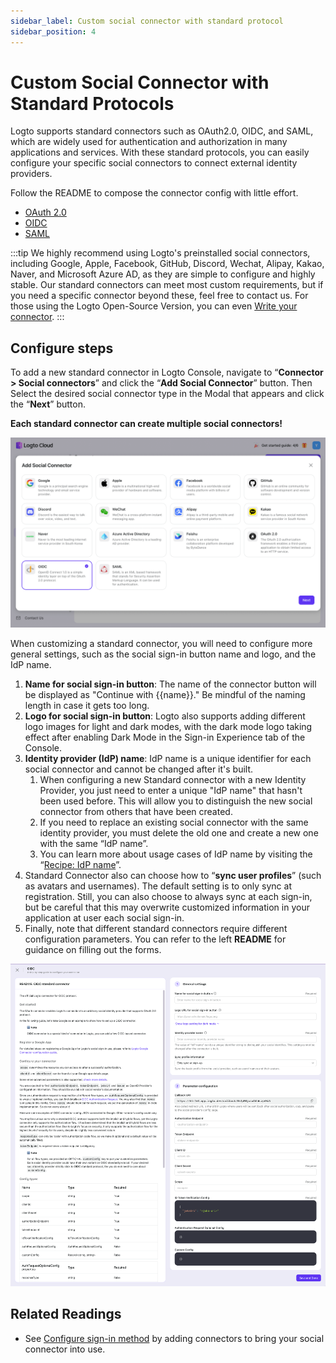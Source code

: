 ```yaml
---
sidebar_label: Custom social connector with standard protocol
sidebar_position: 4
---
```


# Custom Social Connector with Standard Protocols

Logto supports standard connectors such as OAuth2.0, OIDC, and SAML, which are widely used for authentication and authorization in many applications and services. With these standard protocols, you can easily configure your specific social connectors to connect external identity providers.

Follow the README to compose the connector config with little effort.

- [OAuth 2.0](https://github.com/logto-io/logto/tree/master/packages/connectors/connector-oauth2)
- [OIDC](https://github.com/logto-io/logto/tree/master/packages/connectors/connector-oidc)
- [SAML](https://github.com/logto-io/logto/tree/master/packages/connectors/connector-saml)

:::tip
We highly recommend using Logto's preinstalled social connectors, including Google, Apple, Facebook, GitHub, Discord, Wechat, Alipay, Kakao, Naver, and Microsoft Azure AD, as they are simple to configure and highly stable.
Our standard connectors can meet most custom requirements, but if you need a specific connector beyond these, feel free to contact us. For those using the Logto Open-Source Version, you can even [Write your connector](../create-your-connector/README.md).
:::

## Configure steps

To add a new standard connector in Logto Console, navigate to “**Connector > Social connectors**” and click the “**Add Social Connector**” button. Then Select the desired social connector type in the Modal that appears and click the “**Next**” button.

**Each standard connector can create multiple social connectors!**

![Add OIDC connector](./assets/configure-add-oidc-connector.png)

When customizing a standard connector, you will need to configure more general settings, such as the social sign-in button name and logo, and the IdP name.

1. **Name for social sign-in button**: The name of the connector button will be displayed as "Continue with {{name}}." Be mindful of the naming length in case it gets too long.
2. **Logo for social sign-in button**: Logto also supports adding different logo images for light and dark modes, with the dark mode logo taking effect after enabling Dark Mode in the Sign-in Experience tab of the Console.
3. **Identity provider (IdP) name**: IdP name is a unique identifier for each social connector and cannot be changed after it's built.
   1. When configuring a new Standard connector with a new Identity Provider, you just need to enter a unique "IdP name" that hasn't been used before. This will allow you to distinguish the new social connector from others that have been created.
   2. If you need to replace an existing social connector with the same identity provider, you must delete the old one and create a new one with the same “IdP name”.
   3. You can learn more about usage cases of IdP name by visiting the “[Recipe: IdP name](../../references/connectors/README.mdx)”.
4. Standard Connector also can choose how to “**sync user profiles**” (such as avatars and usernames). The default setting is to only sync at registration. Still, you can also choose to always sync at each sign-in, but be careful that this may overwrite customized information in your application at user each social sign-in.
5. Finally, note that different standard connectors require different configuration parameters. You can refer to the left **README** for guidance on filling out the forms.

![Configure OIDC connector](./assets/configure-oidc-connector.png)

## Related Readings

- See [Configure sign-in method](../customize-sie/configure-sign-in-methods.mdx) by adding connectors to bring your social connector into use.
